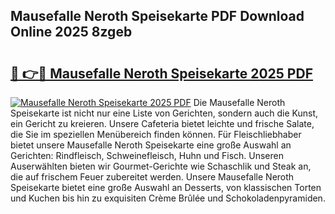 ## Mausefalle Neroth Speisekarte PDF Download Online 2025 8zgeb

# <h2><a href="http://gcau8kn.nevu.top/?p=Mausefalle+Neroth+Speisekarte">🔗 👉🔴 Mausefalle Neroth Speisekarte 2025 PDF</a></h2>

[![Mausefalle Neroth Speisekarte 2025 PDF](https://i.imgur.com/dBaPXMq.png)](http://gcau8kn.nevu.top/?p=Mausefalle+Neroth+Speisekarte)
Die Mausefalle Neroth Speisekarte ist nicht nur eine Liste von Gerichten, sondern auch die Kunst, ein Gericht zu kreieren. Unsere Cafeteria bietet leichte und frische Salate, die Sie im speziellen Menübereich finden können. Für Fleischliebhaber bietet unsere Mausefalle Neroth Speisekarte eine große Auswahl an Gerichten: Rindfleisch, Schweinefleisch, Huhn und Fisch. Unseren Auserwählten bieten wir Gourmet-Gerichte wie Schaschlik und Steak an, die auf frischem Feuer zubereitet werden. Unsere Mausefalle Neroth Speisekarte bietet eine große Auswahl an Desserts, von klassischen Torten und Kuchen bis hin zu exquisiten Crème Brûlée und Schokoladenpyramiden.
